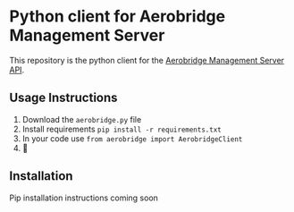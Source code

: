 # Python client for Aerobridge Management Server

This repository is the python client for the [Aerobridge Management Server API](https://redocly.github.io/redoc/?url=https://raw.githubusercontent.com/openskies-sh/aerobridge/master/api/aerobridge-1.0.0.resolved.yaml). 

## Usage Instructions

1. Download the `aerobridge.py` file
2. Install requirements `pip install -r requirements.txt`
3. In your code use `from aerobridge import AerobridgeClient`
4. 🎉

## Installation 

Pip installation instructions coming soon